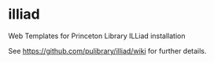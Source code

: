 # illiad
Web Templates for Princeton Library ILLiad installation

See https://github.com/pulibrary/illiad/wiki for further details.
